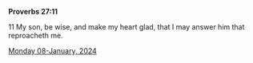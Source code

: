 **Proverbs 27:11**

11 My son, be wise, and make my heart glad, that I may answer him that reproacheth me.

[Monday 08-January, 2024](https://getbible.life/kjv/Proverbs/27/11)
